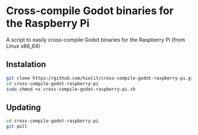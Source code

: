 # Cross-compile Godot binaries for the Raspberry Pi

A script to easily cross-compile Godot binaries for the Raspberry Pi (from Linux x86_64)

## Instalation

```bash
git clone https://github.com/hiulit/cross-compile-godot-raspberry-pi.git
cd cross-compile-godot-raspberry-pi
sudo chmod +x cross-compile-godot-raspberry-pi.sh
```

## Updating

```bash
cd cross-compile-godot-raspberry-pi
git pull
```